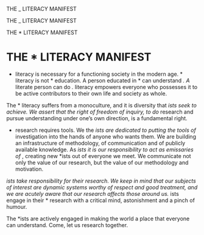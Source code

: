 THE _ LITERACY MANIFEST

THE _ LITERACY MANIFEST

THE * LITERACY MANIFEST

# THE * LITERACY MANIFEST

- literacy is necessary for a functioning society in the modern age. * literacy is not * education. A person educated in * can understand *. A* literate person can do *.* literacy empowers everyone who possesses it to be active contributors to their own life and society as whole.

The * literacy suffers from a monoculture, and it is diversity that *ists seek to achieve. We assert that the right of freedom of inquiry, to do* research and pursue understanding under one’s own direction, is a fundamental right.

- research requires tools. We the *ists are dedicated to putting the tools of* investigation into the hands of anyone who wants them. We are building an infrastructure of methodology, of communication and of publicly available knowledge. As *ists it is our responsibility to act as emissaries of* , creating new *ists out of everyone we meet. We communicate not only the value of our research, but the value of our methodology and motivation.

*ists take responsibility for their research. We keep in mind that our subjects of interest are dynamic systems worthy of respect and good treatment, and we are acutely aware that our research affects those around us.* ists engage in their * research with a critical mind, astonishment and a pinch of humour.

The *ists are actively engaged in making the world a place that everyone can understand. Come, let us research together.